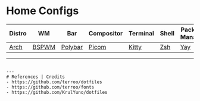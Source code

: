 # Home Configs

|Distro|WM|Bar|Compositor|Terminal|Shell|Package Manager|
|------|------|------|------|------|------|------|
|[Arch](https://archlinux.org/)|[BSPWM](https://github.com/baskerville/bspwm)|[Polybar](https://github.com/polybar/polybar)|[Picom](https://github.com/Arian8j2/picom)|[Kitty](https://github.com/kovidgoyal/kitty)|[Zsh](https://github.com/zsh-users/zsh)|[Yay](https://github.com/Jguer/yay)|

---

```

---
# References | Credits
- https://github.com/terroo/dotfiles
- https://github.com/terroo/fonts
- https://github.com/KrulYuno/dotfiles
